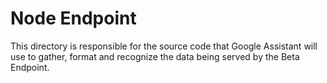 # Node Endpoint

This directory is responsible for the source code that Google Assistant will use to gather, format and recognize the data being served by the Beta Endpoint.
